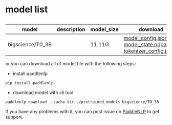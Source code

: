#  model list

##  

| model  | description | model_size  | download         |
| --- | --- | --- | --- |
|bigscience/T0_3B|  | 11.11G | [model_config.json](https://bj.bcebos.com/paddlenlp/models/community/bigscience/T0_3B/model_config.json)<br>[model_state.pdparams](https://bj.bcebos.com/paddlenlp/models/community/bigscience/T0_3B/model_state.pdparams)<br>[tokenizer_config.json](https://bj.bcebos.com/paddlenlp/models/community/bigscience/T0_3B/tokenizer_config.json) |

or you can download all of model file with the following steps:

* install paddlenlp

```shell
pip install paddlenlp
```

* download model with cli tool

```shell
paddlenlp download --cache-dir ./pretrained_models bigscience/T0_3B
```

If you have any problems with it, you can post issue on [PaddleNLP](https://github.com/PaddlePaddle/PaddleNLP) to get support.
